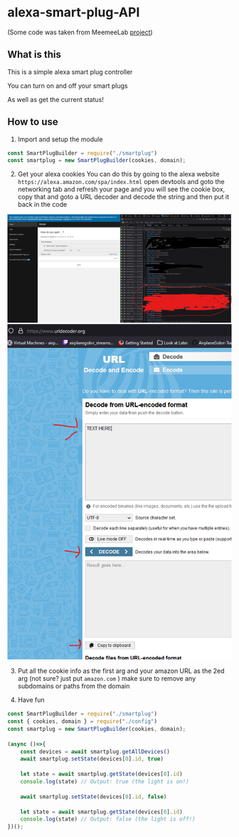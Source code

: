 # alexa-smart-plug-API

(Some code was taken from MeemeeLab [project](https://github.com/MeemeeLab/alexa-smart-plug))

## What is this

This is a simple alexa smart plug controller

You can turn on and off your smart plugs

As well as get the current status!

## How to use

1. Import and setup the module
```js
const SmartPlugBuilder = require("./smartplug")
const smartplug = new SmartPlugBuilder(cookies, domain);
```

2. Get your alexa cookies
You can do this by going to the alexa website `https://alexa.amazon.com/spa/index.html` open devtools and goto the networking tab and refresh your page and you will see the cookie box, copy that and goto a URL decoder and decode the string and then put it back in the code

![Step1](imgs/s1.png)
![Step2](imgs/s2.png)

3. Put all the cookie info as the first arg and your amazon URL as the 2ed arg (not sure? just put `amazon.com` ) make sure to remove any subdomains or paths from the domain

4. Have fun
```js
const SmartPlugBuilder = require("./smartplug")
const { cookies, domain } = require("./config")
const smartplug = new SmartPlugBuilder(cookies, domain);

(async ()=>{
    const devices = await smartplug.getAllDevices()
    await smartplug.setState(devices[0].id, true)

    let state = await smartplug.getState(devices[0].id)
    console.log(state) // Output: true (the light is on!)

    await smartplug.setState(devices[0].id, false)

    let state = await smartplug.getState(devices[0].id)
    console.log(state) // Output: false (the light is off!)
})();
```